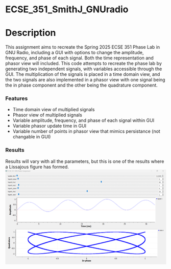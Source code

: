 # ECSE_351_SmithJ_GNUradio

# Description
This assignment aims to recreate the Spring 2025 ECSE 351 Phase Lab in GNU Radio, including a GUI with options to change the amplitude, frequency, and phase of each signal. Both the time representation and phasor view will included.
This code attempts to recreate the phase lab by generating two independent signals, with variables accessible through the GUI. The multiplication of the signals is placed in a time domain view, and the two signals are also implemented in a phasor view with one signal being the in phase component and the other being the quadrature component.

### Features
- Time domain view of multiplied signals
- Phasor view of multiplied signals
- Variable amplitude, frequency, and phase of each signal within GUI
- Variable phasor update time in GUI
- Variable number of points in phasor view that mimics persistance (not changable in GUI)

### Results
Results will vary with all the parameters, but this is one of the results where a Lissajous figure has formed.
![Image](ecse351_gnuRadioOutput.png)

